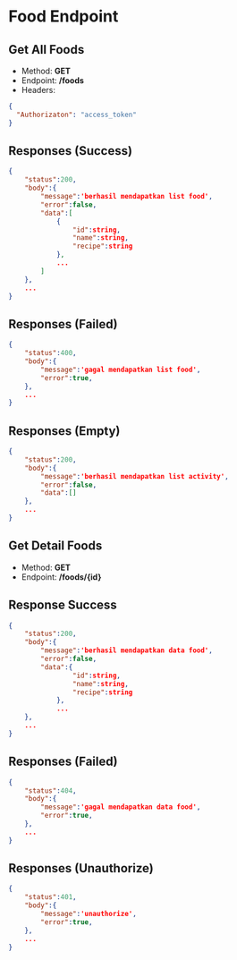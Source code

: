 # Food Endpoint

## Get All Foods

- Method: **GET**
- Endpoint: **/foods**
- Headers:

```json
{
  "Authorizaton": "access_token"
}
```

## Responses (Success)

```json
{
    "status":200,
    "body":{
        "message":'berhasil mendapatkan list food',
        "error":false,
        "data":[
            {
                "id":string,
                "name":string,
                "recipe":string
            },
            ...
        ]
    },
    ...
}
```

## Responses (Failed)

```json
{
    "status":400,
    "body":{
        "message":'gagal mendapatkan list food',
        "error":true,
    },
    ...
}
```

## Responses (Empty)

```json
{
    "status":200,
    "body":{
        "message":'berhasil mendapatkan list activity',
        "error":false,
        "data":[]
    },
    ...
}
```

## Get Detail Foods

- Method: **GET**
- Endpoint: **/foods/{id}**

## Response Success

```json
{
    "status":200,
    "body":{
        "message":'berhasil mendapatkan data food',
        "error":false,
        "data":{
                "id":string,
                "name":string,
                "recipe":string
            },
            ...
    },
    ...
}
```

## Responses (Failed)

```json
{
    "status":404,
    "body":{
        "message":'gagal mendapatkan data food',
        "error":true,
    },
    ...
}
```

## Responses (Unauthorize)

```json
{
    "status":401,
    "body":{
        "message":'unauthorize',
        "error":true,
    },
    ...
}
```
